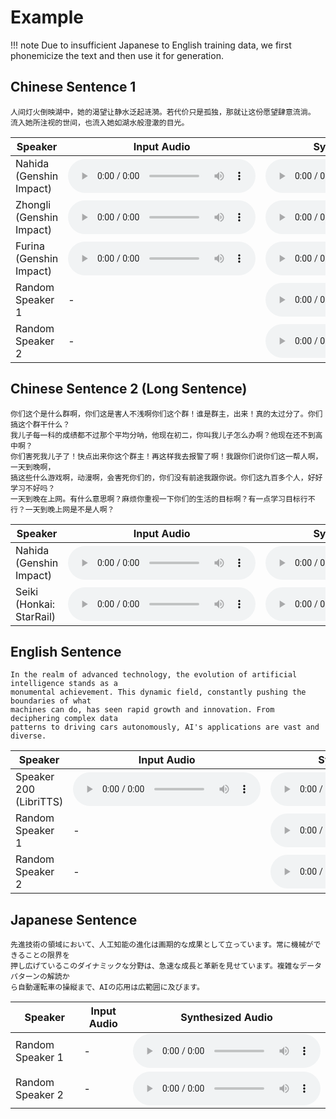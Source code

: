 # Example

!!! note
    Due to insufficient Japanese to English training data, we first phonemicize the text and then use it for generation.

## Chinese Sentence 1
```
人间灯火倒映湖中，她的渴望让静水泛起涟漪。若代价只是孤独，那就让这份愿望肆意流淌。
流入她所注视的世间，也流入她如湖水般澄澈的目光。
```

<table>
    <thead>
    <tr>
        <th>Speaker</th>
        <th>Input Audio</th>
        <th>Synthesized Audio</th>
    </tr>
    </thead>
    <tbody>
    <tr>
        <td>Nahida (Genshin Impact)</td>
        <td><audio controls preload="auto" src="../../assets/audios/0_input.wav" /></td>
        <td><audio controls preload="auto" src="../../assets/audios/0_output.wav" /></td>
    </tr>
    <tr>
        <td>Zhongli (Genshin Impact)</td>
        <td><audio controls preload="auto" src="../../assets/audios/1_input.wav" /></td>
        <td><audio controls preload="auto" src="../../assets/audios/1_output.wav" /></td>
    </tr>
    <tr>
        <td>Furina (Genshin Impact)</td>
        <td><audio controls preload="auto" src="../../assets/audios/2_input.wav" /></td>
        <td><audio controls preload="auto" src="../../assets/audios/2_output.wav" /></td>
    </tr>
    <tr>
        <td>Random Speaker 1</td>
        <td> - </td>
        <td><audio controls preload="auto" src="../../assets/audios/3_output.wav" /></td>
    </tr>
    <tr>
        <td>Random Speaker 2</td>
        <td> - </td>
        <td><audio controls preload="auto" src="../../assets/audios/4_output.wav" /></td>
    </tr>
    </tbody>
</table>


## Chinese Sentence 2 (Long Sentence)
```
你们这个是什么群啊，你们这是害人不浅啊你们这个群！谁是群主，出来！真的太过分了。你们搞这个群干什么？
我儿子每一科的成绩都不过那个平均分呐，他现在初二，你叫我儿子怎么办啊？他现在还不到高中啊？
你们害死我儿子了！快点出来你这个群主！再这样我去报警了啊！我跟你们说你们这一帮人啊，一天到晚啊，
搞这些什么游戏啊，动漫啊，会害死你们的，你们没有前途我跟你说。你们这九百多个人，好好学习不好吗？
一天到晚在上网。有什么意思啊？麻烦你重视一下你们的生活的目标啊？有一点学习目标行不行？一天到晚上网是不是人啊？
```

<table>
    <thead>
    <tr>
        <th>Speaker</th>
        <th>Input Audio</th>
        <th>Synthesized Audio</th>
    </tr>
    </thead>
    <tbody>
    <tr>
        <td>Nahida (Genshin Impact)</td>
        <td><audio controls preload="auto" src="../../assets/audios/0_input.wav" /></td>
        <td><audio controls preload="auto" src="../../assets/audios/5_output.wav" /></td>
    </tr>
    <tr>
        <td>Seiki (Honkai: StarRail)</td>
        <td><audio controls preload="auto" src="../../assets/audios/6_input.wav" /></td>
        <td><audio controls preload="auto" src="../../assets/audios/6_output.wav" /></td>
    </tr>
    </tbody>
</table>

## English Sentence

```
In the realm of advanced technology, the evolution of artificial intelligence stands as a 
monumental achievement. This dynamic field, constantly pushing the boundaries of what 
machines can do, has seen rapid growth and innovation. From deciphering complex data 
patterns to driving cars autonomously, AI's applications are vast and diverse.
```

<table>
    <thead>
    <tr>
        <th>Speaker</th>
        <th>Input Audio</th>
        <th>Synthesized Audio</th>
    </tr>
    </thead>
    <tbody>
    <tr>
        <td>Speaker 200 (LibriTTS)</td>
        <td><audio controls preload="auto" src="../../assets/audios/7_input.wav" /></td>
        <td><audio controls preload="auto" src="../../assets/audios/7_output.wav" /></td>
    </tr>
    <tr>
        <td>Random Speaker 1</td>
        <td> - </td>
        <td><audio controls preload="auto" src="../../assets/audios/8_output.wav" /></td>
    </tr>
    <tr>
        <td>Random Speaker 2</td>
        <td> - </td>
        <td><audio controls preload="auto" src="../../assets/audios/9_output.wav" /></td>
    </tr>
    </tbody>
</table>

## Japanese Sentence

```
先進技術の領域において、人工知能の進化は画期的な成果として立っています。常に機械ができることの限界を
押し広げているこのダイナミックな分野は、急速な成長と革新を見せています。複雑なデータパターンの解読か
ら自動運転車の操縦まで、AIの応用は広範囲に及びます。
```

<table>
    <thead>
    <tr>
        <th>Speaker</th>
        <th>Input Audio</th>
        <th>Synthesized Audio</th>
    </tr>
    </thead>
    <tbody>
    <tr>
        <td>Random Speaker 1</td>
        <td> - </td>
        <td><audio controls preload="auto" src="../../assets/audios/10_output.wav" /></td>
    </tr>
    <tr>
        <td>Random Speaker 2</td>
        <td> - </td>
        <td><audio controls preload="auto" src="../../assets/audios/11_output.wav" /></td>
    </tr>
    </tbody>
</table>
